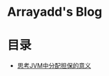 # Arrayadd's Blog


# 目录

* [思考JVM中分配担保的意义](https://gist.github.com/arrayadd/0ff0a468f1e201422d5264ac350f9ab1)
